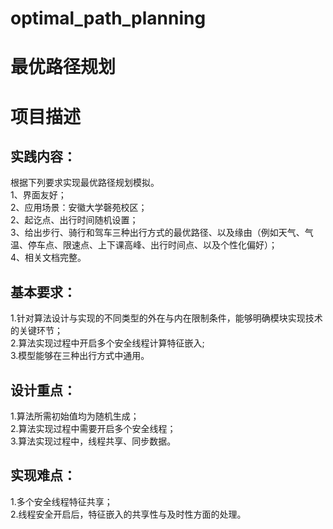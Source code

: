 # optimal_path_planning
# 最优路径规划
# 项目描述  
## 实践内容：
根据下列要求实现最优路径规划模拟。  
1、界面友好；  
2、应用场景：安徽大学磬苑校区；  
2、起讫点、出行时间随机设置；  
3、给出步行、骑行和驾车三种出行方式的最优路径、以及缘由（例如天气、气温、停车点、限速点、上下课高峰、出行时间点、以及个性化偏好）；  
4、相关文档完整。  
## 基本要求：
1.针对算法设计与实现的不同类型的外在与内在限制条件，能够明确模块实现技术的关键环节；  
2.算法实现过程中开启多个安全线程计算特征嵌入;  
3.模型能够在三种出行方式中通用。  
## 设计重点：
1.算法所需初始值均为随机生成；  
2.算法实现过程中需要开启多个安全线程；  
3.算法实现过程中，线程共享、同步数据。  
## 实现难点：
1.多个安全线程特征共享；  
2.线程安全开启后，特征嵌入的共享性与及时性方面的处理。  

